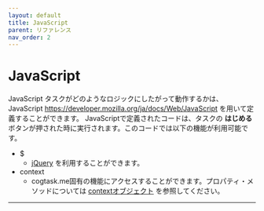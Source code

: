 ```yaml
---
layout: default
title: JavaScript
parent: リファレンス
nav_order: 2
---
```


# JavaScript

JavaScript
タスクがどのようなロジックにしたがって動作するかは、JavaScript <https://developer.mozilla.org/ja/docs/Web/JavaScript> を用いて定義することができます。
JavaScriptで定義されたコードは、タスクの **はじめる** ボタンが押された時に実行されます。このコードでは以下の機能が利用可能です。

- $
  - [jQuery](jQuery/) を利用することができます。
- context
  - cogtask.me固有の機能にアクセスすることができます。プロパティ・メソッドについては [contextオブジェクト](contextオブジェクト/) を参照してください。


---
